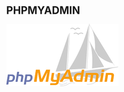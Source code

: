 # PHPMYADMIN

![image](https://github.com/Simple1912/Docker-php-mysql-apache-Tutorial-osSec1Group10/blob/main/GitHubimg/%E4%B8%8B%E8%BD%BD.png)
